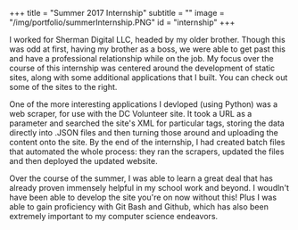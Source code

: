 +++
title = "Summer 2017 Internship"
subtitle = ""
image = "/img/portfolio/summerInternship.PNG"
id = "internship"
+++

I worked for Sherman Digital LLC, headed by my older brother.  Though this was odd at first, having my brother as a boss, we were able to get past this and have a professional relationship while on the job.  My focus over the course of this internship was centered around the development of static sites, along with some additional applications that I built.  You can check out some of the sites to the right.

One of the more interesting applications I devloped (using Python) was a web scraper, for use with the DC Volunteer site.  It took a URL as a parameter and searched the site's XML for particular tags, storing the data directly into .JSON files and then turning those around and uploading the content onto the site.  By the end of the internship, I had created batch files that automated the whole process: they ran the scrapers, updated the files and then deployed the updated website.

Over the course of the summer, I was able to learn a great deal that has already proven immensely helpful in my school work and beyond. I woudln't have been able to develop the site you're on now without this!  Plus I was able to gain proficiency with Git Bash and Github, which has also been extremely important to my computer science endeavors.